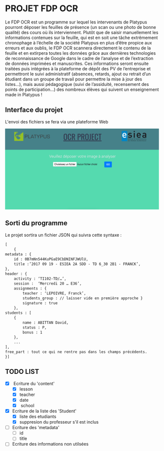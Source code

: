 PROJET FDP OCR
==============

Le FDP OCR est un programme sur lequel les intervenants de Platypus
pourront déposer les feuilles de présence (un scan ou une photo de bonne
qualité) des cours où ils interviennent. Plutôt que de saisir manuellement les
informations contenues sur la feuille, qui est en soit une tâche extrêmement
chronophage à l’échelle de la société Platypus en plus d’être propice aux
erreurs et aux oublis, le FDP OCR scannera directement le contenu de la
feuille et en extirpera toutes les données grâce aux dernières technologies de
reconnaissance de Google dans le cadre de l’analyse et de l’extraction de
données imprimées et manuscrites. Ces informations seront ensuite traitées puis
intégrées à la plateforme de dépôt des PV de l’entreprise et permettront le
suivi administratif (absences, retards, ajout ou retrait d’un étudiant dans un
groupe de travail pour permettre la mise à jour des listes...), mais aussi
pédagogique (suivi de l’assiduité, recensement des points de participation...)
des nombreux élèves qui suivent un enseignement made in Platypus !


Interface du projet
-------------------

L'envoi des fichiers se fera via une plateforme Web

![Screen plateforme](pages/screen.png)

Sorti du programme
------------------

Le projet sortira un fichier JSON qui suivra cette syntaxe :

```
[
	{
metadata : {
	id : 0B7mNn544KuPGaE9CbDNINFJWUlU,
	title :’2017 09 19 - ESIEA 2A SDD - TD 6_30 2B1 - FRANCK’,
},
header : {
	activity : ‘TI102-TD/…’,
	session :  ‘Mercredi 20 … E36’,
	assignments : {
		teacher : ‘LEPOIVRE, Franck’,
		students_group : // laisser vide en première approche }
		signature : true
	},
students : [
	{
		name : ABITTAN David,
		status : P,
		bonus : 1
	},
	...
],
free_part : tout ce qui ne rentre pas dans les champs précédents.		
}]
```

TODO LIST
---------

* [x]  Ecriture du 'content'
	* [x] lesson
	* [x] teacher
	* [x] date
	* [x]  school
* [x]  Ecriture de la liste des 'Student'
	* [x] liste des etudiants
	* [x] suppresion du professeur s'il est inclus
* [ ] Ecriture des 'metadata'
	* [ ] id
	* [ ] title
* [ ] Ecriture des informations non utilsées
